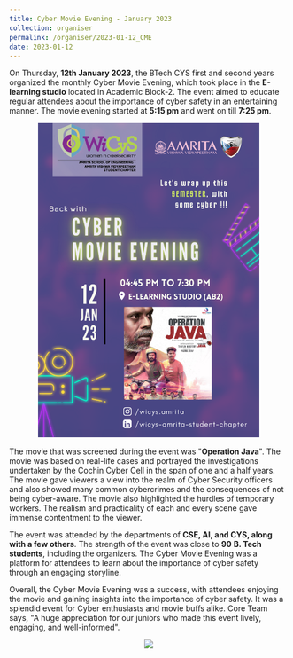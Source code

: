 ```yaml
---
title: Cyber Movie Evening - January 2023
collection: organiser
permalink: /organiser/2023-01-12_CME
date: 2023-01-12
---
```


On Thursday, <b>12th January 2023</b>, the BTech CYS first and second years organized the monthly Cyber Movie Evening, which took place in the <b>E-learning studio</b> located in Academic Block-2. The event aimed to educate regular attendees about the importance of cyber safety in an entertaining manner. The movie evening started at <b>5:15 pm</b> and went on till <b>7:25 pm</b>.

<p align = "center">  
<img src ="../images/CME_JAN_2023.png" width=400>
</p>

The movie that was screened during the event was "<b>Operation Java</b>". The movie was based on real-life cases and portrayed the investigations undertaken by the Cochin Cyber Cell in the span of one and a half years. The movie gave viewers a view into the realm of Cyber Security officers and also showed many common cybercrimes and the consequences of not being cyber-aware. The movie also highlighted the hurdles of temporary workers. The realism and practicality of each and every scene gave immense contentment to the viewer.

The event was attended by the departments of **CSE, AI, and CYS, along with a few others**. The strength of the event was close to **90** **B. Tech students**, including the organizers. The Cyber Movie Evening was a platform for attendees to learn about the importance of cyber safety through an engaging storyline.

Overall, the Cyber Movie Evening was a success, with attendees enjoying the movie and gaining insights into the importance of cyber safety. It was a splendid event for Cyber enthusiasts and movie buffs alike. Core Team says, "A huge appreciation for our juniors who made this event lively, engaging, and well-informed".

<p align = "center">  
<img src ="../images/CME_JAN_2023_GP.png" width=800>
</p>

